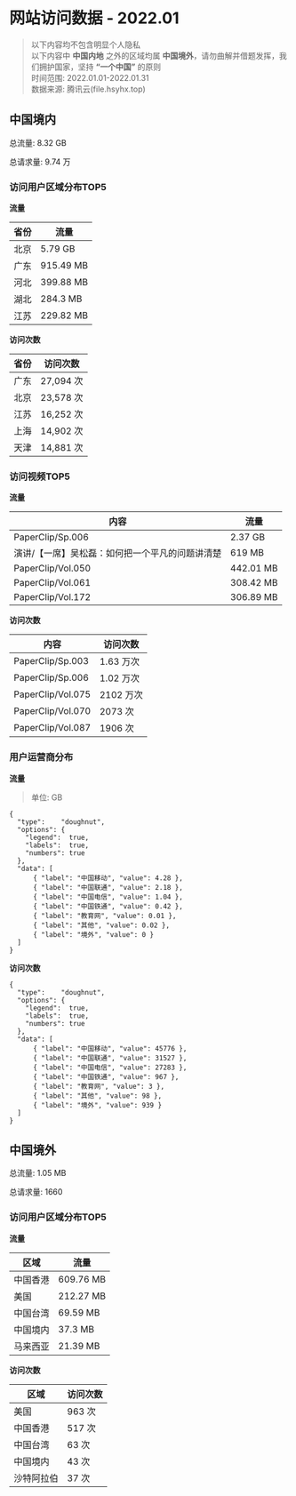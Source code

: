 # 网站访问数据 - 2022.01

> 以下内容均不包含明显个人隐私  
以下内容中 **中国内地** 之外的区域均属 **中国境外**，请勿曲解并借题发挥，我们拥护国家，坚持 **“一个中国”** 的原则  
时间范围: 2022.01.01-2022.01.31  
数据来源: 腾讯云(file.hsyhx.top)

## 中国境内

总流量: 8.32 GB

总请求量: 9.74 万

### 访问用户区域分布TOP5

**流量**

| 省份 | 流量      |
| ---- | --------- |
| 北京 | 5.79 GB   |
| 广东 | 915.49 MB |
| 河北 | 399.88 MB |
| 湖北 | 284.3 MB |
| 江苏 | 229.82 MB   |

**访问次数**

| 省份 | 访问次数  |
| ---- | --------- |
| 广东 | 27,094 次 |
| 北京 | 23,578 次 |
| 江苏 | 16,252 次 |
| 上海 | 14,902 次 |
| 天津 | 14,881 次 |

### 访问视频TOP5

**流量**

| 内容              | 流量      |
| ----------------- | --------- |
| PaperClip/Sp.006  | 2.37 GB   |
| 演讲/【一席】吴松磊：如何把一个平凡的问题讲清楚 | 619 MB |
| PaperClip/Vol.050 | 442.01 MB |
| PaperClip/Vol.061 | 308.42 MB |
| PaperClip/Vol.172 | 306.89 MB |

**访问次数**

| 内容              | 访问次数  |
| ----------------- | --------- |
| PaperClip/Sp.003  | 1.63 万次 |
| PaperClip/Sp.006  | 1.02 万次 |
| PaperClip/Vol.075 | 2102 万次 |
| PaperClip/Vol.070 | 2073 次   |
| PaperClip/Vol.087 | 1906 次   |

### 用户运营商分布

**流量**

> 单位: GB

```charty
{
  "type":    "doughnut",
  "options": {
    "legend":  true,
    "labels":  true,
    "numbers": true
  },
  "data": [
      { "label": "中国移动", "value": 4.28 },
      { "label": "中国联通", "value": 2.18 },
      { "label": "中国电信", "value": 1.04 },
      { "label": "中国铁通", "value": 0.42 },
      { "label": "教育网", "value": 0.01 },
      { "label": "其他", "value": 0.02 },
      { "label": "境外", "value": 0 }
  ]
}
```

**访问次数**

```charty
{
  "type":    "doughnut",
  "options": {
    "legend":  true,
    "labels":  true,
    "numbers": true
  },
  "data": [
      { "label": "中国移动", "value": 45776 },
      { "label": "中国联通", "value": 31527 },
      { "label": "中国电信", "value": 27283 },
      { "label": "中国铁通", "value": 967 },
      { "label": "教育网", "value": 3 },
      { "label": "其他", "value": 98 },
      { "label": "境外", "value": 939 }
  ]
}
```

## 中国境外

总流量: 1.05 MB

总请求量: 1660

### 访问用户区域分布TOP5

**流量**

| 区域     | 流量      |
| -------- | --------- |
| 中国香港 | 609.76 MB |
| 美国     | 212.27 MB  |
| 中国台湾 | 69.59 MB  |
| 中国境内 | 37.3 MB  |
| 马来西亚 | 21.39 MB  |

**访问次数**

| 区域     | 访问次数 |
| -------- | -------- |
| 美国      | 963 次    |
| 中国香港   | 517 次     |
| 中国台湾   | 63 次     |
| 中国境内   | 43 次      |
| 沙特阿拉伯 | 37 次      |
